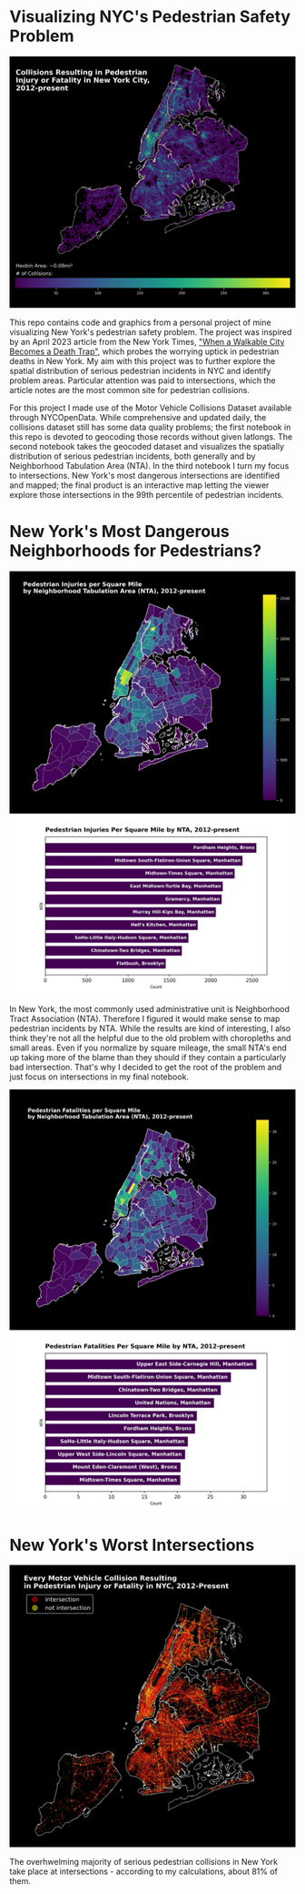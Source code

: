 # Visualizing NYC's Pedestrian Safety Problem
![image desc](Graphics/collisions_hexbin_new.jpeg)

This repo contains code and graphics from a personal project of mine visualizing New York's pedestrian safety problem. The project was inspired by an April 2023 article from the New York Times, ["When a Walkable City Becomes a Death Trap"](https://www.nytimes.com/2023/04/28/nyregion/traffic-deaths-nyc-vision-zero.html?unlocked_article_code=1gi5uH3t2H6TnCqph6pw9xviB9APXh0DxaC0EnhFOiKp_v7h3BF4SGk5WZPsudW66gnT5JdrOnLG8VfntBFZgUA4Pg0fK_DL16WDAkccxK4T6Mjkbmz7E4NFSJIjKTxq5wlmShvlND_SAdeOjDyLePMwf-tRvkAP_27t_ag4g18_-p1tpnG_db0M0IdaATiQ0jhO8rJqCaTpx1ovEGz6TV2y0zNOv2p1KT8vGpKmf52CJSzbZ3VmYZzOW3R_bHc36KVimCs5aDcFk_tsCjUqN_hhIGjOTsA7vT5rE94mjoCYTGbS4N9pCy1sq90d3kWbRpHBIFA8EhghEbi9GGeve2zHsSuBGrG_uw&giftCopy=4_Disclaimer&smid=url-share), which probes the worrying uptick in pedestrian deaths in New York. My aim with this project was to further explore the spatial distribution of serious pedestrian incidents in NYC and identify problem areas. Particular attention was paid to intersections, which the article notes are the most common site for pedestrian collisions.

For this project I made use of the Motor Vehicle Collisions Dataset available through NYCOpenData. While comprehensive and updated daily, the collisions dataset still has some data quality problems; the first notebook in this repo is devoted to geocoding those records without given latlongs. The second notebook takes the geocoded dataset and visualizes the spatially distribution of serious pedestrian incidents, both generally and by Neighborhood Tabulation Area (NTA). In the third notebook I turn my focus to intersections. New York's most dangerous intersections are identified and mapped; the final product is an interactive map letting the viewer explore those intersections in the 99th percentile of pedestrian incidents.

# New York's Most Dangerous Neighborhoods for Pedestrians?
![image_desc](Graphics/injuries_final_choropleth.jpeg)
![image_desc](Graphics/worst_nta_injuries.jpeg)

In New York, the most commonly used administrative unit is Neighborhood Tract Association (NTA). Therefore I figured it would make sense to map pedestrian incidents by NTA. While the results are kind of interesting, I also think they're not all the helpful due to the old problem with choropleths and small areas. Even if you normalize by square mileage, the small NTA's end up taking more of the blame than they should if they contain a particularly bad intersection. That's why I decided to get the root of the problem and just focus on intersections in my final notebook.

![image_desc](Graphics/fatalities_new_choropleth.jpeg)
![image_desc](Graphics/worst_nta_fatalities.jpeg)

# New York's Worst Intersections

![image_desc](Graphics/every_collision.jpeg)

The overhwelming majority of serious pedestrian collisions in New York take place at intersections - according to my calculations, about 81% of them. 
